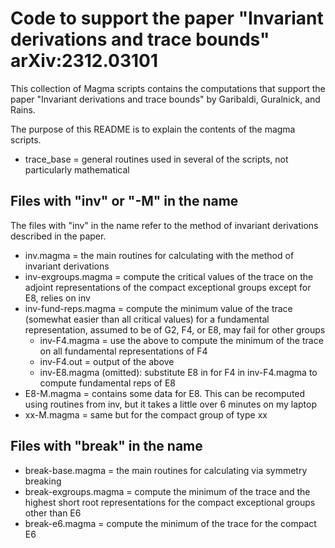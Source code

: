# Code to support the paper "Invariant derivations and trace bounds" arXiv:2312.03101

This collection of Magma scripts contains the computations that support the paper "Invariant derivations and trace bounds" by Garibaldi, Guralnick, and Rains.

The purpose of this README is to explain the contents of the magma scripts.

   * trace_base = general routines used in several of the scripts, not particularly mathematical

## Files with "inv" or "-M" in the name

The files with "inv" in the name refer to the method of invariant derivations described in the paper.

   * inv.magma = the main routines for calculating with the method of invariant derivations
   * inv-exgroups.magma = compute the critical values of the trace on the adjoint representations of the compact exceptional groups except for E8, relies on inv
   * inv-fund-reps.magma = compute the minimum value of the trace (somewhat easier than all critical values) for a fundamental representation, assumed to be of G2, F4, or E8, may fail for other groups
      * inv-F4.magma = use the above to compute the minimum of the trace on all fundamental representations of F4
      * inv-F4.out = output of the above
      * inv-E8.magma (omitted): substitute E8 in for F4 in inv-F4.magma to compute fundamental reps of E8
   * E8-M.magma = contains some data for E8.  This can be recomputed using routines from inv, but it takes a little over 6 minutes on my laptop
   * xx-M.magma = same but for the compact group of type xx

## Files with "break" in the name

   * break-base.magma = the main routines for calculating via symmetry breaking
   * break-exgroups.magma = compute the minimum of the trace and the highest short root representations for the compact exceptional groups other than E6
   * break-e6.magma = compute the minimum of the trace for the compact E6
